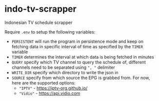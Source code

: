 # indo-tv-scrapper
Indonesian TV schedule scrapper

Require `.env` to setup the following variables:
- `PERSISTENT` will run the program in persistence mode and keep on fetching data in specific interval of time as specified by the `TIMER` variable
- `TIMER` determines the interval at which data is being fetched in minutes
- `QUERY` specify which TV channel to query the schedule of, different channels need to be separated using `", "` delimiter
- `WRITE_DIR` specify which directory to write the json in
- `SOURCE` specify from which source the EPG is grabbed from. For now, here are the supported options:
  - `"IPTV"` - https://iptv-org.github.io/ 
  - `"Vidio"` - https://api.vidio.com 